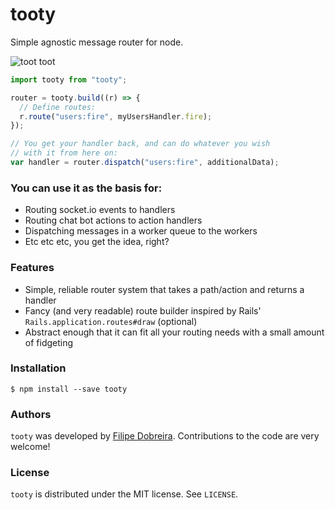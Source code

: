 # tooty

Simple agnostic message router for node.

![toot toot](http://i.imgur.com/GDymv5n.jpg)

```js
import tooty from "tooty";

router = tooty.build((r) => {
  // Define routes:
  r.route("users:fire", myUsersHandler.fire);
});

// You get your handler back, and can do whatever you wish
// with it from here on:
var handler = router.dispatch("users:fire", additionalData);
```

### You can use it as the basis for:

- Routing socket.io events to handlers
- Routing chat bot actions to action handlers
- Dispatching messages in a worker queue to the workers
- Etc etc etc, you get the idea, right?

### Features

- Simple, reliable router system that takes a path/action and returns a handler
- Fancy (and very readable) route builder inspired by Rails' `Rails.application.routes#draw` (optional)
- Abstract enough that it can fit all your routing needs with a small amount of fidgeting

### Installation

```shell
$ npm install --save tooty
```

### Authors

`tooty` was developed by [Filipe Dobreira](https://github.com/filp). Contributions to the code are very welcome!

### License

`tooty` is distributed under the MIT license. See `LICENSE`.

